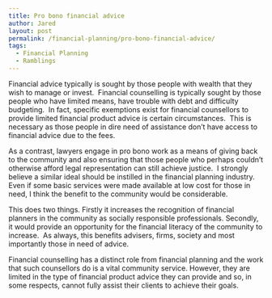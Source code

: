 ```yaml
---
title: Pro bono financial advice
author: Jared
layout: post
permalink: /financial-planning/pro-bono-financial-advice/
tags:
  - Financial Planning
  - Ramblings
---
```

Financial advice typically is sought by those people with wealth that they wish to manage or invest.  Financial counselling is typically sought by those people who have limited means, have trouble with debt and difficulty budgeting.  In fact, specific exemptions exist for financial counsellors to provide limited financial product advice is certain circumstances.  This is necessary as those people in dire need of assistance don&#8217;t have access to financial advice due to the fees.

As a contrast, lawyers engage in pro bono work as a means of giving back to the community and also ensuring that those people who perhaps couldn&#8217;t otherwise afford legal representation can still achieve justice.  I strongly believe a similar ideal should be instilled in the financial planning industry.  Even if some basic services were made available at low cost for those in need, I think the benefit to the community would be considerable.

This does two things. Firstly it increases the recognition of financial planners in the community as socially responsible professionals. Secondly, it would provide an opportunity for the financial literacy of the community to increase.  As always, this benefits advisers, firms, society and most importantly those in need of advice.

Financial counselling has a distinct role from financial planning and the work that such counsellors do is a vital community service. However, they are limited in the type of financial product advice they can provide and so, in some respects, cannot fully assist their clients to achieve their goals.
